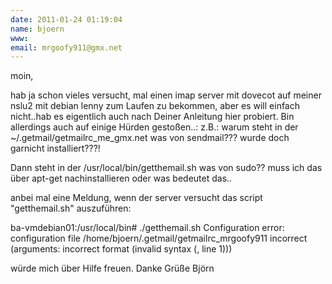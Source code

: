 ```yaml
---
date: 2011-01-24 01:19:04
name: bjoern
www: 
email: mrgoofy911@gmx.net
---
```


moin,

hab ja schon vieles versucht, mal einen imap server mit dovecot auf meiner nslu2 mit debian lenny zum Laufen zu bekommen, aber es will einfach nicht..hab es eigentlich auch nach Deiner Anleitung hier probiert. Bin allerdings auch auf einige Hürden gestoßen..:
z.B.:
warum steht in der ~/.getmail/getmailrc_me_gmx.net was von sendmail??? wurde doch garnicht installiert???!

Dann steht in der /usr/local/bin/getthemail.sh was von sudo?? muss ich das  über apt-get nachinstallieren oder was bedeutet das..

anbei mal eine Meldung, wenn der server versucht das script "getthemail.sh" auszuführen:

ba-vmdebian01:/usr/local/bin# ./getthemail.sh
Configuration error: configuration file /home/bjoern/.getmail/getmailrc_mrgoofy911 incorrect (arguments: incorrect format (invalid syntax (, line 1)))

würde mich über Hilfe freuen.
Danke
Grüße Björn